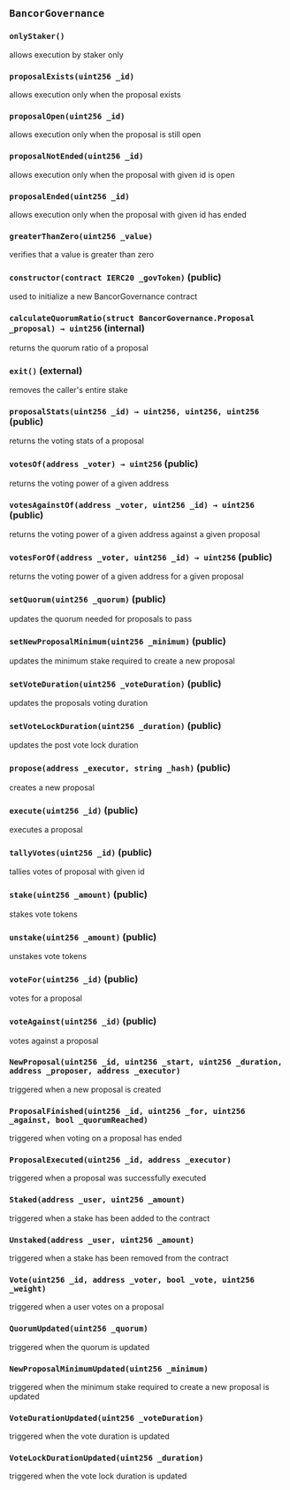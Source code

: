 ## `BancorGovernance`





### `onlyStaker()`

allows execution by staker only



### `proposalExists(uint256 _id)`

allows execution only when the proposal exists




### `proposalOpen(uint256 _id)`

allows execution only when the proposal is still open




### `proposalNotEnded(uint256 _id)`

allows execution only when the proposal with given id is open




### `proposalEnded(uint256 _id)`

allows execution only when the proposal with given id has ended




### `greaterThanZero(uint256 _value)`

verifies that a value is greater than zero





### `constructor(contract IERC20 _govToken)` (public)

used to initialize a new BancorGovernance contract




### `calculateQuorumRatio(struct BancorGovernance.Proposal _proposal) → uint256` (internal)

returns the quorum ratio of a proposal




### `exit()` (external)

removes the caller's entire stake



### `proposalStats(uint256 _id) → uint256, uint256, uint256` (public)

returns the voting stats of a proposal




### `votesOf(address _voter) → uint256` (public)

returns the voting power of a given address




### `votesAgainstOf(address _voter, uint256 _id) → uint256` (public)

returns the voting power of a given address against a given proposal




### `votesForOf(address _voter, uint256 _id) → uint256` (public)

returns the voting power of a given address for a given proposal




### `setQuorum(uint256 _quorum)` (public)

updates the quorum needed for proposals to pass




### `setNewProposalMinimum(uint256 _minimum)` (public)

updates the minimum stake required to create a new proposal




### `setVoteDuration(uint256 _voteDuration)` (public)

updates the proposals voting duration




### `setVoteLockDuration(uint256 _duration)` (public)

updates the post vote lock duration




### `propose(address _executor, string _hash)` (public)

creates a new proposal




### `execute(uint256 _id)` (public)

executes a proposal




### `tallyVotes(uint256 _id)` (public)

tallies votes of proposal with given id




### `stake(uint256 _amount)` (public)

stakes vote tokens




### `unstake(uint256 _amount)` (public)

unstakes vote tokens




### `voteFor(uint256 _id)` (public)

votes for a proposal




### `voteAgainst(uint256 _id)` (public)

votes against a proposal





### `NewProposal(uint256 _id, uint256 _start, uint256 _duration, address _proposer, address _executor)`

triggered when a new proposal is created




### `ProposalFinished(uint256 _id, uint256 _for, uint256 _against, bool _quorumReached)`

triggered when voting on a proposal has ended




### `ProposalExecuted(uint256 _id, address _executor)`

triggered when a proposal was successfully executed




### `Staked(address _user, uint256 _amount)`

triggered when a stake has been added to the contract




### `Unstaked(address _user, uint256 _amount)`

triggered when a stake has been removed from the contract




### `Vote(uint256 _id, address _voter, bool _vote, uint256 _weight)`

triggered when a user votes on a proposal




### `QuorumUpdated(uint256 _quorum)`

triggered when the quorum is updated




### `NewProposalMinimumUpdated(uint256 _minimum)`

triggered when the minimum stake required to create a new proposal is updated




### `VoteDurationUpdated(uint256 _voteDuration)`

triggered when the vote duration is updated




### `VoteLockDurationUpdated(uint256 _duration)`

triggered when the vote lock duration is updated




